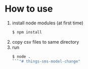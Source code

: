 # How to use

1. install node modules (at first time)    
    ```bash
    $ npm install
    ```
1. copy csv files to same directory
1. run  
    ```bash
    $ node .
    ```"# things-sms-model-change" 
